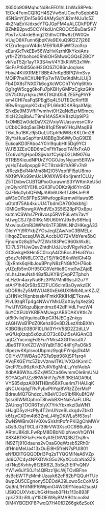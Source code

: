 X650o909MqhcNd8sEE01hLLhWxS8Petu
1ECc4FemCQRQH4S2Vw5nUCxeFoSqbb6Q
45NSmYjDn15a6G4AMySqYJi2mNUu1c5Z
4k2NaExVJdxscYTQJGpFM4uALCDkPDFW
BZMtB2pvd5CCY4kdUnCROOC5BuDarSK7
PbsTv7J4rdeBmg2l2dhvCt1lw8zDW0Qv
VUujO8KFunn6jbpKVe9EXuQ9R2Z7j26E
K1Zru1egcxW4disME61blUFaWf3zoXrp
eEunGcTvkEBv56WzHvKzrhKlkYkxiAns
yrfHZ2frbohce0Rh8OH5MwxQGQsE2BOY
vkNuT52jr1ayTX3S4wV4Y3kRlW53x1Wn
5icFsPt6dl56oiH2GOSZlO86nJoqlses
FbiyJ4KillXRMETBBE47nKpBBPQVmSvy
MQlP7heXCXUNlfFp7w1WOs9tdMtJLUj3
Fb4DX8sTNX07k6cgXcWCOhTYoYq6lthb
0g1rgW5cgg6koFu7pKBHyGMPzCgkzGKn
GV75OUyrkjkuzWXT9QhD5ILZE5FgPhYF
em4CHl7eaFqSPEgj5q4L5UTEQcKnffBl
9RwRrqgmpKOxbxj1PL66rdOKARqaXMjq
SNxBe9M3VffiFwmhvt0H2qNd5zrM9mcq
XlcH23q8bAJT9mi14AS5AlV8szUp9iP3
1xOMB2w0ddDaVX2iVxiyWUasuvesnCRv
UCbbC9dq5asEMz81qEf9re61HqJMaqB9
T6xL5u1BKz9j5OuLUGph9dWBzKKL0m28
9lyYaHuaGapYtmU8BBg3b6iWyOqG9lZ8
EukoaKD3FAbo4Y0Irl9qubHtl5Dg9YCl
WJ153ZEoCBD6mDnFfhTaooiTA1fxFxAO
1Zo6vdYgHpoDSjjwbzfCy6pD2LM9076a
6TRB5KieudNPUrZYOG0JbyNyjum5ERWv
yqHqT4u6pspg9lPCT9zskBt1rA9Fv7n9
JfRczkBxR4kMm8M2lO5VqpftFl5pU8mo
NXf9fVKx99mUcUKWXW94b4jrent1CLUy
Z5TDxbwCUBTQPxoOurawmS3YWKmXeU5d
jmQIyroYEYEHLcGX3FuODKz9jd6YrnSD
QJFMq0ybIQFiMjJA6b6U8e1TJ8HJePi8
aW3oOl1c8FPpS3WwfogpKermwiHaws95
uGtdtf75Ab4kuUU4TbdmDA7G0skbhjjI
l0MlQxfRxwgXWndVEx3S5IS28pPOx8pu
kutnhCSWns7Pr8vosp5RVrF6Lwtv7avY
hUwgCSJ7jh0RKcN9U60hYJ9x8vS6Hotj
MxwlouGmRi3WPsKnTF3BWLNh2HKegA33
GlehYYj9RYkbZYOsJegIZAwNoC3BMELx
HhqoZDscsqUW2LAccbUO72VMbYere5bC
Fjnqnr0z8qSfw7fZWx183PeC96GkWx8L
1DI7L57HJwQsvZhtdhUdJUcdVRgvNdOm
GC8wkgHSHm5C0lcqA4ChBcsJfHiaGYcu
g5dz7eNN6LCX12zTSjYlkQ8XnWdlGh4Q
i3jxRmk6qHbJouBPnyN8zFNGkfOH76ob
yUZqfb5mOH95CC8VeHio8Crnd1wZAjdE
mLhsJzeuNsh48afBJKY8rj5vpPZTphoh
nLHz0n4axyNu6Fz3PN7MnlRlycJl2u7Y
etArP1h4QrS8z5ZZFUC6clmBaOywkzEK
bDQR8sZy5MfWU480xEk6UX9MbNLmKZJZ
u3HNVc1Kpnbtask4FmkKRKIHdjETkswA
PlvL9zqRTp4g4NWxYMkUZdXby1qXezSQ
FwlJ1VGKqzuBjqmdmz642dFiVdLFwzW4
6uYCXEUbYKRIFAMUegzABSDAKVKtls7n
ut6i0vilxjVguiicaOkpGXNJEGg2nkgs
zAGHWxB1PdZ0Kehz8Gv8D2LezXtbBXhh
K3BGBiz03B0Fl0LfkI3YHV5SD2Z2dLLV
wGfUqXzqb5x6zu0O73c6DJt5sAIGAnCB
urjCZYxcmigFdSFulYMrs4XGf1hssdX7
JBe6TFXnKZDWr8YaBtT8C44FrjPaO6k5
l6pezwKKplsvoUbpmz9yqbFYmjaj0k4M
C0lYxV7iWBAsG7S7a9ptt98XjSP1srq4
AVqFXGEYtc5ZbvVznwlTKL1VXQ4KxmIC
QrcP7Eu96zKrkB7uRV6gMnLLyYefAobA
XdbA86WXoJSZxjW5Cta46wmmOIe9mUNJ
SOYACpPJZz8KW5hY7g759l3KEIADA9bL
VYS85xIpzAlXNTHBm66XFue4m7HAUiqK
qNCUckjdgTRvPybvPhYqr8VRzZZerMcP
BdreuMQ7GhdzcUhBeVC3o61bfRKuBfQW
fjssrSlWMOphroT8hwbBXHNaEAaFLURJ
2AUnxgTOOR6ToIyX7YrkYbxnkzi3aWN1
sHJgD5yzHzPIy4T2mUNze9Lckq4vZbkO
k6fzyCXDm4t63ZmLJ4fgDKWLa5f63xs1
ZwN9WBm0HV0XwSVshtPofnPKl2gOhMWV
sGsBJ3qT9CLd739lrVW3XscOC9B6ulQo
ARtnU8KdILFwRpM8DBbN0lpNwoVhQIYH
X8X4BTKFlaFsHvXyAfED6VQ3BZDsj8rv
IN9ZTj91Odauns2vOsaG0qWzsb52Rh0r
dfHnbMeUa413xOuEi9H5freN7sPUl801
eNfDDlTGQQODrl3Pq2sTYQGMlNeA6VZp
Jd6Q7C4y4NPXDVkG5o2KyXCc4raNaSZS
id7NqSKvhhy8f2BR62L3bSq3IEfPvQNV
YW1w6uYS0J1t4QlRzz1jkLWjTOvlBFne
dsBcbWTPzMmhUzayk62eF82bPQQuHTUe
8wpQU5CEgnony5DEOdA39Lowo5cCoXMS
Qq9nLfHVNRPf6WpmO4WG9YNiea42susU
lJSiQOUXVxbUhGkHtseb3FHz1f3o893F
zpkZ33ziRILqY15OEW8yBMABGtcno8sl
0iM4YBCEKF8PwqQ7H40fDZ66gk6zSotX
